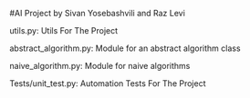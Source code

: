 #AI Project by Sivan Yosebashvili and Raz Levi

utils.py: Utils For The Project

abstract_algorithm.py: Module for an abstract algorithm class

naive_algorithm.py: Module for naive algorithms

Tests/unit_test.py: Automation Tests For The Project
